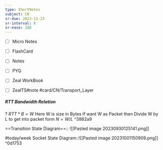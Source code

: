 ```yaml
---
type: ShortNotes
subject: CN
sr-due: 2023-11-23
sr-interval: 6
sr-ease: 188
---
```

- [ ] Micro Notes
- [ ] FlashCard
- [ ] Notes
- [ ] PYQ
- [ ] Zeal WorkBook
- [ ] ZealTS#note
#card/CN/Transport_Layer 


##### RTT Bandwidth Relation
?
$RTT* B = W$
Here W is size in Bytes
If want W as Packet then Divide W by L to get into packet form $N=W/L$
^3862a9 <!--SR:!2023-12-24,12,266-->


==Transition State Diagram==:: ![[Pasted image 20230930125141.png]] <!--SR:!2023-12-15,22,250-->


#today/week Socket State Diagram::![[Pasted image 20231001150909.png]] ^0d1753 <!--SR:!2023-11-12,6,250-->
